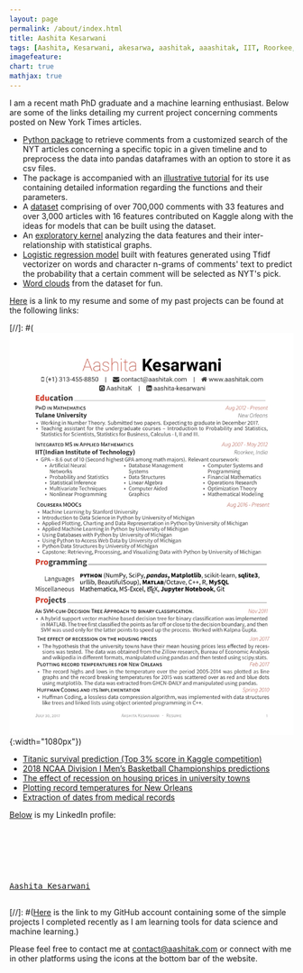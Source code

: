 ```yaml
---
layout: page
permalink: /about/index.html
title: Aashita Kesarwani
tags: [Aashita, Kesarwani, akesarwa, aashitak, aaashitak, IIT, Roorkee, Gondia, Tulane, data scientist, machine learning, PhD]
imagefeature: 
chart: true
mathjax: true 
---
```

I am a recent math PhD graduate and a machine learning enthusiast. Below are some of the links detailing my current project concerning comments posted on New York Times articles.

- [Python package](https://github.com/AashitaK/nyt-comments) to retrieve comments from a customized search of the NYT articles concerning a specific topic in a given timeline and to preprocess the data into pandas dataframes with an option to store it as csv files. 
- The package is accompanied with an [illustrative tutorial](https://github.com/AashitaK/nyt-comments/blob/master/Tutorial.ipynb) for its use containing detailed information regarding the functions and their parameters.
- A [dataset](https://www.kaggle.com/aashita/nyt-comments) comprising of over 700,000 comments with 33 features and over 3,000 articles with 16 features contributed on Kaggle along with the ideas for models that can be built using the dataset.
- An [exploratory kernel](https://www.kaggle.com/aashita/nyt-comments-eda) analyzing the data features and their inter-relationship with statistical graphs. 
- [Logistic regression model](https://www.kaggle.com/aashita/starter-kernel-for-predicting-nyt-s-pick/log) built with features generated using Tfidf vectorizer on words and character n-grams of comments' text to predict the probability that a certain comment will be selected as NYT's pick. 
- [Word clouds](http://www.aashitak.com/data%20science/Wordclouds) from the dataset for fun. 

[Here](/images/Aashita_resume.pdf) is a link to my resume and some of my past projects can be found at the following links:

[//]: #(![Aashita Kesarwani](/images/Aashita_resume.jpg){:width="1080px"})


- [Titanic survival prediction (Top 3% score in Kaggle competition)](https://www.kaggle.com/aashita/xgboost-model-with-minimalistic-features)
- [2018 NCAA Division I Men’s Basketball Championships predictions](https://www.kaggle.com/aashita/feature-engineering-for-march-madness)
- [The effect of recession on housing prices in university towns](http://www.aashitak.com/projects/Testing-Hypothesis)
- [Plotting record temperatures for New Orleans](http://www.aashitak.com/projects/Plotting-Temperatures-NOLA)
- [Extraction of dates from medical records](https://github.com/AashitaK/aashitak.github.io/blob/master/_posts/Extracting%20dates%20from%20medical%20records.ipynb)

[Below](https://www.linkedin.com/in/aashita-kesarwani) is my LinkedIn profile:
<pre>
<script type="text/javascript" src="https://platform.linkedin.com/badges/js/profile.js" async defer></script>
<!--div class="LI-profile-badge"  data-version="v1" data-size="large" data-locale="en_US" data-type="horizontal" data-theme="dark" data-vanity="aashita-kesarwani"><a class="LI-simple-link" href='https://www.linkedin.com/in/aashita-kesarwani?trk=profile-badge'>Aashita Kesarwani</a></div-->
<!--div class="LI-profile-badge"  data-version="v1" data-size="medium" data-locale="en_US" data-type="vertical" data-theme="dark" data-vanity="aashita-kesarwani"><a class="LI-simple-link" href='https://www.linkedin.com/in/aashita-kesarwani?trk=profile-badge'>Aashita Kesarwani</a></div-->
<div class="LI-profile-badge"  data-version="v1" data-size="large" data-locale="en_US" data-type="vertical" data-theme="dark" data-vanity="aashita-kesarwani"><a class="LI-simple-link" href='https://www.linkedin.com/in/aashita-kesarwani?trk=profile-badge'>Aashita Kesarwani</a></div>
</pre>

[//]: #([Here](https://github.com/AashitaK) is the link to my GitHub account containing some of the simple projects I completed recently as I am learning tools for data science and machine learning.)

Please feel free to contact me at [contact@aashitak.com](mailto:contact@aashitak.com) or connect with me in other platforms using the icons at the bottom bar of the website.
